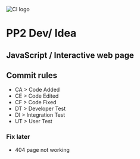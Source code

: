![CI logo](https://codeinstitute.s3.amazonaws.com/fullstack/ci_logo_small.png)

# PP2 Dev/ Idea 
## JavaScript / Interactive web page

## Commit rules
* CA > Code Added
* CE > Code Edited
* CF > Code Fixed
* DT > Developer Test
* DI > Integration Test
* UT > User Test 


### Fix later
* 404 page not working


